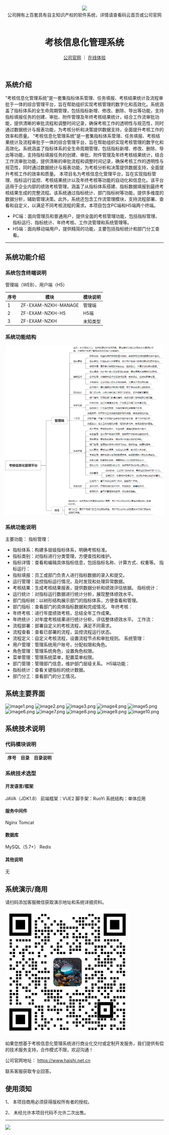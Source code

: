 <br/>

<div align="center" >
    <img src="https://www.haishi.net.cn/img/17f49ecef80e4c6248070c401a94c032.0ff19479.png" />
<br/>
<div>公司拥有上百套具有自主知识产权的软件系统，详情请查看码云首页或公司官网</div>
</div>

<div align="center">
<br/>
<h1>考核信息化管理系统</h1>

<a href="https://www.haishi.net.cn/">公司官网</a> ｜ <a href="https://www.haishi.net.cn/">在线体验</a>

<br/>

</div>


## 系统介绍


“考核信息化管理系统”是一套集指标体系管理、任务填报、考核结果统计及流程审批于一体的综合管理平台，旨在帮助组织实现考核管理的数字化和高效化。系统涵盖了指标体系的全生命周期管理，包括指标新增、修改、删除、导出等功能，支持指标填报任务的创建、审批、附件管理及年终考核结果统计，结合工作流审批功能，提供清晰的审批流程和调整时间记录，确保考核工作的透明性与规范性，同时通过数据统计与报表功能，为考核分析和决策提供数据支持，全面提升考核工作的效率和质量。
“考核信息化管理系统”是一套集指标体系管理、任务填报、考核结果统计及流程审批于一体的综合管理平台，旨在帮助组织实现考核管理的数字化和高效化。系统涵盖了指标体系的全生命周期管理，包括指标新增、修改、删除、导出等功能，支持指标填报任务的创建、审批、附件管理及年终考核结果统计，结合工作流审批功能，提供清晰的审批流程和调整时间记录，确保考核工作的透明性与规范性，同时通过数据统计与报表功能，为考核分析和决策提供数据支持，全面提升考核工作的效率和质量。
本项目名为考核信息化管理平台，旨在实现指标管理、指标运行监控、考核结果统计以及年终考核等功能的自动化和信息化。该平台适用于企业内部的绩效考核管理，涵盖了从指标体系搭建、指标数据填报到最终考核结果生成的完整流程。该系统通过指标统计、部门指标树等功能，提供多维度的数据分析，辅助管理决策。此外，系统还包含工作流管理模块，支持流程部署、查看和自定义，以满足不同考核流程的需求。本项目包含PC端和H5端两个终端。
- PC端：面向管理员和普通用户，提供全面的考核管理功能，包括指标管理、指标运行、指标统计、年终考核、工作流管理和系统管理等。
- H5端：面向移动端用户，提供精简的功能，主要包括指标统计和部门分工查看。
                


<hr/>

## 系统功能介绍

### 系统包含终端说明

管理端（WEB）、用户端（H5）

| 序号 | 模块 | 模块说明 |
| --- | --- | --- |
| 1 | ZF-EXAM-NZKH-MANAGE | 管理端 |
| 2 | ZF-EXAM-NZKH-H5 | H5端 |
| 3 | ZF-EXAM-NZKH | 未知类型 |

### 系统功能结构

![](./images/swdt.png)

### 系统功能说明

主要功能：
指标管理：
- 指标体系：构建多层级指标体系，明确考核标准。
- 指标类别：对指标进行分类管理，方便查找和维护。
- 指标详情：查看和编辑具体指标信息，包括指标名称、计算方式、权重等。
指标运行：
- 指标填报：员工或部门负责人进行指标数据的录入和提交。
- 运行管理：监控指标运行情况，及时发现和处理异常数据。
- 考核结果：生成考核结果报表，提供数据分析和绩效评估依据。
指标统计：
- 运行统计：对指标运行数据进行统计分析，展现整体绩效水平。
- 部门指标树：以树形结构展示部门的指标体系，方便查看和管理。
- 部门指标：查看部门的具体指标数据和完成情况。
年终考核：
- 年终考核：进行年度绩效考核，总结全年工作成果。
- 年终统计：对年度考核结果进行统计分析，评估整体绩效水平。
工作流：
- 流程部署：部署自定义的考核流程，满足不同需求。
- 流程查看：查看已部署的流程，监控流程运行状态。
- 流程定义：自定义考核流程，设置流程节点和审批规则。
系统管理：
- 用户管理：管理系统用户账号，分配权限和角色。
- 角色管理：管理系统角色，设置角色权限。
- 菜单管理：管理系统菜单，配置菜单权限。
- 部门管理：管理部门信息，维护部门层级关系。
H5端功能：
- 指标统计：查看关键指标的统计数据。
- 部门分工：查看部门的分工情况。

## 系统主要界面

![image1.png](http://codeimg.haishi.net.cn/ZF-EXAM-NZKH_1.png)
![image2.png](http://codeimg.haishi.net.cn/ZF-EXAM-NZKH_2.png)
![image3.png](http://codeimg.haishi.net.cn/ZF-EXAM-NZKH_3.png)
![image4.png](http://codeimg.haishi.net.cn/ZF-EXAM-NZKH_4.png)
![image5.png](http://codeimg.haishi.net.cn/ZF-EXAM-NZKH_5.png)
![image6.png](http://codeimg.haishi.net.cn/ZF-EXAM-NZKH_6.png)
![image7.png](http://codeimg.haishi.net.cn/ZF-EXAM-NZKH_7.png)
![image8.png](http://codeimg.haishi.net.cn/ZF-EXAM-NZKH_8.png)
![image9.png](http://codeimg.haishi.net.cn/ZF-EXAM-NZKH_9.png)
![image10.png](http://codeimg.haishi.net.cn/ZF-EXAM-NZKH_10.png)

## 系统技术说明

### 代码模块说明

| 序号 | 目录 | 目录说明 |
| --- | --- | --- |

### 系统技术选型

#### 开发语言/框架

JAVA（JDK1.8）
前端框架：VUE2
脚手架：RuoYi
系统结构：单体应用

#### 服务中间件

Nginx
Tomcat

#### 数据库

MySQL（5.7+）
Redis

#### 其他说明

无


## 系统演示/商用

请扫码添加客服微信获取演示地址和系统详细资料。

![](./images/kf.png)

如果您想基于考核信息化管理系统进行商业化交付或定制开发服务，我们提供有偿的技术服务支持，合作模式不限，欢迎沟通！

公司官网地址： <a href="https://www.haishi.net.cn/">https://www.haishi.net.cn</a>

联系客服获取专业回答。


## 使用须知

1、 本项目商用必须获得版权所有者的授权。

2、 未经允许本项目代码不允许二次出售。

<hr/>

![](./images/gsjj.png)